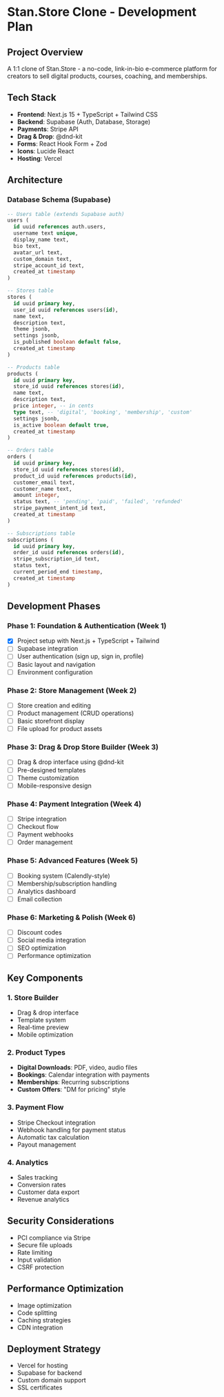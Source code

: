 # Stan.Store Clone - Development Plan

## Project Overview
A 1:1 clone of Stan.Store - a no-code, link-in-bio e-commerce platform for creators to sell digital products, courses, coaching, and memberships.

## Tech Stack
- **Frontend**: Next.js 15 + TypeScript + Tailwind CSS
- **Backend**: Supabase (Auth, Database, Storage)
- **Payments**: Stripe API
- **Drag & Drop**: @dnd-kit
- **Forms**: React Hook Form + Zod
- **Icons**: Lucide React
- **Hosting**: Vercel

## Architecture

### Database Schema (Supabase)
```sql
-- Users table (extends Supabase auth)
users (
  id uuid references auth.users,
  username text unique,
  display_name text,
  bio text,
  avatar_url text,
  custom_domain text,
  stripe_account_id text,
  created_at timestamp
)

-- Stores table
stores (
  id uuid primary key,
  user_id uuid references users(id),
  name text,
  description text,
  theme jsonb,
  settings jsonb,
  is_published boolean default false,
  created_at timestamp
)

-- Products table
products (
  id uuid primary key,
  store_id uuid references stores(id),
  name text,
  description text,
  price integer, -- in cents
  type text, -- 'digital', 'booking', 'membership', 'custom'
  settings jsonb,
  is_active boolean default true,
  created_at timestamp
)

-- Orders table
orders (
  id uuid primary key,
  store_id uuid references stores(id),
  product_id uuid references products(id),
  customer_email text,
  customer_name text,
  amount integer,
  status text, -- 'pending', 'paid', 'failed', 'refunded'
  stripe_payment_intent_id text,
  created_at timestamp
)

-- Subscriptions table
subscriptions (
  id uuid primary key,
  order_id uuid references orders(id),
  stripe_subscription_id text,
  status text,
  current_period_end timestamp,
  created_at timestamp
)
```

## Development Phases

### Phase 1: Foundation & Authentication (Week 1)
- [x] Project setup with Next.js + TypeScript + Tailwind
- [ ] Supabase integration
- [ ] User authentication (sign up, sign in, profile)
- [ ] Basic layout and navigation
- [ ] Environment configuration

### Phase 2: Store Management (Week 2)
- [ ] Store creation and editing
- [ ] Product management (CRUD operations)
- [ ] Basic storefront display
- [ ] File upload for product assets

### Phase 3: Drag & Drop Store Builder (Week 3)
- [ ] Drag & drop interface using @dnd-kit
- [ ] Pre-designed templates
- [ ] Theme customization
- [ ] Mobile-responsive design

### Phase 4: Payment Integration (Week 4)
- [ ] Stripe integration
- [ ] Checkout flow
- [ ] Payment webhooks
- [ ] Order management

### Phase 5: Advanced Features (Week 5)
- [ ] Booking system (Calendly-style)
- [ ] Membership/subscription handling
- [ ] Analytics dashboard
- [ ] Email collection

### Phase 6: Marketing & Polish (Week 6)
- [ ] Discount codes
- [ ] Social media integration
- [ ] SEO optimization
- [ ] Performance optimization

## Key Components

### 1. Store Builder
- Drag & drop interface
- Template system
- Real-time preview
- Mobile optimization

### 2. Product Types
- **Digital Downloads**: PDF, video, audio files
- **Bookings**: Calendar integration with payments
- **Memberships**: Recurring subscriptions
- **Custom Offers**: "DM for pricing" style

### 3. Payment Flow
- Stripe Checkout integration
- Webhook handling for payment status
- Automatic tax calculation
- Payout management

### 4. Analytics
- Sales tracking
- Conversion rates
- Customer data export
- Revenue analytics

## Security Considerations
- PCI compliance via Stripe
- Secure file uploads
- Rate limiting
- Input validation
- CSRF protection

## Performance Optimization
- Image optimization
- Code splitting
- Caching strategies
- CDN integration

## Deployment Strategy
- Vercel for hosting
- Supabase for backend
- Custom domain support
- SSL certificates 